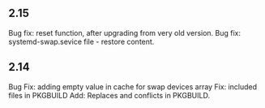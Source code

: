 ## 2.15
Bug fix: reset function, after upgrading from very old version.
Bug fix: systemd-swap.sevice file - restore content.

## 2.14
Bug Fix: adding empty value in cache for swap devices array
Fix: included files in PKGBUILD
Add: Replaces and conflicts in PKGBUILD.